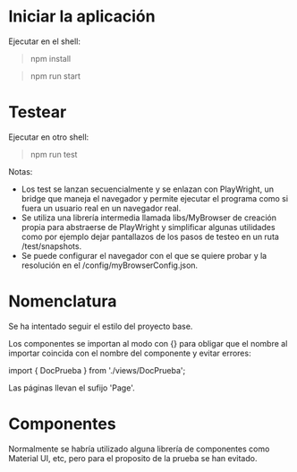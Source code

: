 # Iniciar la aplicación

Ejecutar en el shell:

> npm install

> npm run start

# Testear

Ejecutar en otro shell:

> npm run test

Notas:

- Los test se lanzan secuencialmente y se enlazan con PlayWright, un bridge que maneja el navegador y permite ejecutar el programa como si fuera un usuario real en un navegador real.
- Se utiliza una librería intermedia llamada libs/MyBrowser de creación propia para abstraerse de PlayWright y simplificar algunas utilidades como por ejemplo dejar pantallazos de los pasos de testeo en un ruta /test/snapshots.
- Se puede configurar el navegador con el que se quiere probar y la resolución en el /config/myBrowserConfig.json.

# Nomenclatura

Se ha intentado seguir el estilo del proyecto base.

Los componentes se importan al modo con {} para obligar que el nombre al importar coincida con el nombre del componente y evitar errores:

import { DocPrueba } from './views/DocPrueba';

Las páginas llevan el sufijo 'Page'.

# Componentes

Normalmente se habría utilizado alguna librería de componentes como Material UI, etc, pero para el proposito de la prueba se han evitado.
